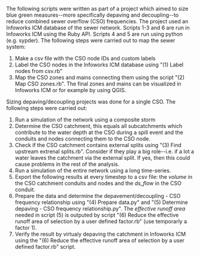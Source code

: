 The following scripts were written as part of a project which aimed to size blue green measures--more specifically depaving and decoupling--to reduce combined sewer overflow (CSO) frequencies. The project used an Infoworks ICM database of the sewer network. Scripts 1-3 and 6 are run in Infoworks ICM using the Ruby API. Scripts 4 and 5 are run using python (e.g. sypder).
The following steps were carried out to map the sewer system:

1) Make a csv file with the CSO node IDs and custom labels
2) Label the CSO nodes in the Infoworks ICM database using "(1) Label nodes from csv.rb"
3) Map the CSO zones and mains connecting them using the script "(2) Map CSO zones.rb". The final zones and mains can be visualized in Infoworks ICM or for example by using QGIS.

Sizing depaving/decoupling projects was done for a single CSO. The following steps were carried out:
1) Run a simulation of the network using a composite storm
2) Determine the CSO catchment, this equals all subcatchments which contribute to the water depth at the CSO during a spill event and the conduits and nodes connecting them to the CSO node. 
3) Check if the CSO catchment contains external splits using "(3) Find upstream extrenal splits.rb". Consider if they play a big role--i.e. if a lot a water leaves the catchment via the external split. If yes, then this could cause problems in the rest of the analysis.
4) Run a simulation of the entire network using a long time-series.
5) Export the following results at every timestep to a csv file: the _volume_ in the CSO catchment conduits and nodes and the _ds_flow_ in the CSO conduit.
6) Prepare the data and determine the depavement/decoupling - CSO frequency relationship using "(4) Prepare data.py" and "(5) Determine depaving - CSO frequency relationship.py". The _effective runoff area_ needed in script (5) is outputed by script "(6) Reduce the effective runoff area of selection by a user defined factor.rb" (use temporarly a factor 1). 
7) Verify the result by virtualy depaving the catchment in Infoworks ICM using the "(6) Reduce the effective runoff area of selection by a user defined factor.rb" script. 
